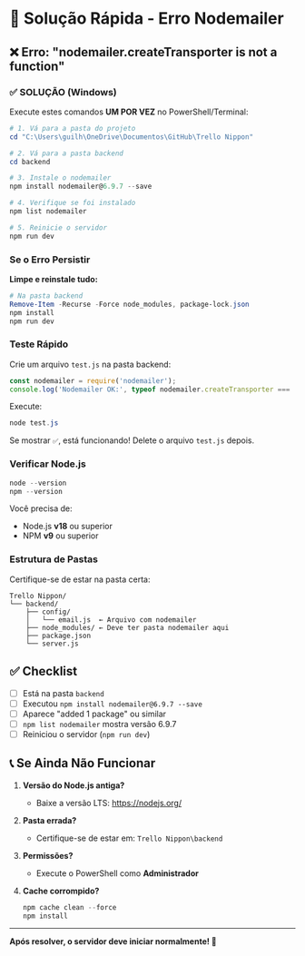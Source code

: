 # 🔧 Solução Rápida - Erro Nodemailer

## ❌ Erro: "nodemailer.createTransporter is not a function"

### ✅ SOLUÇÃO (Windows)

Execute estes comandos **UM POR VEZ** no PowerShell/Terminal:

```powershell
# 1. Vá para a pasta do projeto
cd "C:\Users\guilh\OneDrive\Documentos\GitHub\Trello Nippon"

# 2. Vá para a pasta backend
cd backend

# 3. Instale o nodemailer
npm install nodemailer@6.9.7 --save

# 4. Verifique se foi instalado
npm list nodemailer

# 5. Reinicie o servidor
npm run dev
```

### Se o Erro Persistir

**Limpe e reinstale tudo:**

```powershell
# Na pasta backend
Remove-Item -Recurse -Force node_modules, package-lock.json
npm install
npm run dev
```

### Teste Rápido

Crie um arquivo `test.js` na pasta backend:

```javascript
const nodemailer = require('nodemailer');
console.log('Nodemailer OK:', typeof nodemailer.createTransporter === 'function' ? '✅' : '❌');
```

Execute:
```powershell
node test.js
```

Se mostrar `✅`, está funcionando! Delete o arquivo `test.js` depois.

### Verificar Node.js

```powershell
node --version
npm --version
```

Você precisa de:
- Node.js **v18** ou superior
- NPM **v9** ou superior

### Estrutura de Pastas

Certifique-se de estar na pasta certa:

```
Trello Nippon/
└── backend/
    ├── config/
    │   └── email.js  ← Arquivo com nodemailer
    ├── node_modules/ ← Deve ter pasta nodemailer aqui
    ├── package.json
    └── server.js
```

## ✅ Checklist

- [ ] Está na pasta `backend`
- [ ] Executou `npm install nodemailer@6.9.7 --save`
- [ ] Aparece "added 1 package" ou similar
- [ ] `npm list nodemailer` mostra versão 6.9.7
- [ ] Reiniciou o servidor (`npm run dev`)

## 📞 Se Ainda Não Funcionar

1. **Versão do Node.js antiga?**
   - Baixe a versão LTS: https://nodejs.org/

2. **Pasta errada?**
   - Certifique-se de estar em: `Trello Nippon\backend`

3. **Permissões?**
   - Execute o PowerShell como **Administrador**

4. **Cache corrompido?**
   ```powershell
   npm cache clean --force
   npm install
   ```

---

**Após resolver, o servidor deve iniciar normalmente! 🎉**

